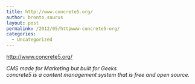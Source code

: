 ```yaml
---
title: http://www.concrete5.org/
author: bronto saurus
layout: post
permalink: /2012/05/httpwww-concrete5-org/
categories:
  - Uncategorized
---
```

<http://www.concrete5.org/>

*CMS made for Marketing but built for Geeks  
concrete5 is a content management system that is free and open source.*